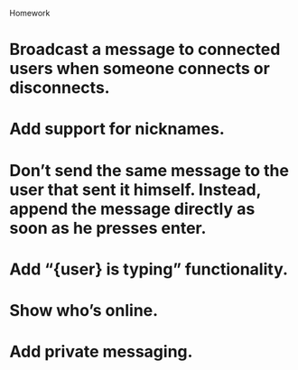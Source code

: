Homework

# Broadcast a message to connected users when someone connects or disconnects.
# Add support for nicknames.
# Don’t send the same message to the user that sent it himself. Instead, append the message directly as soon as he presses enter.
# Add “{user} is typing” functionality.
# Show who’s online.
# Add private messaging.